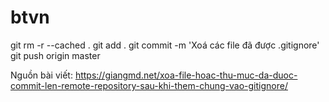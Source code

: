 # btvn
git rm -r --cached . git add . git commit -m 'Xoá các file đã được .gitignore' git push origin master

Nguồn bài viết: https://giangmd.net/xoa-file-hoac-thu-muc-da-duoc-commit-len-remote-repository-sau-khi-them-chung-vao-gitignore/
